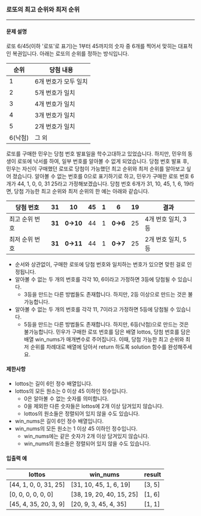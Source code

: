 ### 로또의 최고 순위와 최저 순위

***

#### 문제 설명
로또 6/45(이하 '로또'로 표기)는 1부터 45까지의 숫자 중 6개를 찍어서 맞히는 대표적인 복권입니다. 아래는 로또의 순위를 정하는 방식입니다.

| 순위     | 당첨 내용         |
|--------|---------------|
| 1      | 6개 번호가 모두 일치 |
| 2      | 5개 번호가 일치     |
| 3      | 4개 번호가 일치     |
| 4      | 3개 번호가 일치     |
| 5      | 2개 번호가 일치     |
| 6(낙첨) | 그 외            |

로또를 구매한 민우는 당첨 번호 발표일을 학수고대하고 있었습니다. 하지만, 민우의 동생이 로또에 낙서를 하여, 일부 번호를 알아볼 수 없게 되었습니다. 당첨 번호 발표 후, 민우는 자신이 구매했던 로또로 당첨이 가능했던 최고 순위와 최저 순위를 알아보고 싶어 졌습니다.
알아볼 수 없는 번호를 0으로 표기하기로 하고, 민우가 구매한 로또 번호 6개가 44, 1, 0, 0, 31 25라고 가정해보겠습니다. 당첨 번호 6개가 31, 10, 45, 1, 6, 19라면, 당첨 가능한 최고 순위와 최저 순위의 한 예는 아래와 같습니다.

| 당첨 번호    | 31  | 10  | 45  | 1   | 6   | 19  | 결과             |
|-------------|-----|-----|-----|-----|-----|-----|----------------|
| 최고 순위 번호 | **31** | **0→10** | 44  | 1   | **0→6**  | 25  | 4개 번호 일치, 3등 |
| 최저 순위 번호 | **31** | **0→11** | 44  | 1   | **0→7**  | 25  | 2개 번호 일치, 5등 |

- 순서와 상관없이, 구매한 로또에 당첨 번호와 일치하는 번호가 있으면 맞힌 걸로 인정됩니다.
- 알아볼 수 없는 두 개의 번호를 각각 10, 6이라고 가정하면 3등에 당첨될 수 있습니다.
    - 3등을 만드는 다른 방법들도 존재합니다. 하지만, 2등 이상으로 만드는 것은 불가능합니다.
- 알아볼 수 없는 두 개의 번호를 각각 11, 7이라고 가정하면 5등에 당첨될 수 있습니다.
    - 5등을 만드는 다른 방법들도 존재합니다. 하지만, 6등(낙첨)으로 만드는 것은 불가능합니다.
민우가 구매한 로또 번호를 담은 배열 lottos, 당첨 번호를 담은 배열 win_nums가 매개변수로 주어집니다. 이때, 당첨 가능한 최고 순위와 최저 순위를 차례대로 배열에 담아서 return 하도록 solution 함수를 완성해주세요.


#### 제한사항
- lottos는 길이 6인 정수 배열입니다.
- lottos의 모든 원소는 0 이상 45 이하인 정수입니다.
    - 0은 알아볼 수 없는 숫자를 의미합니다.
    - 0을 제외한 다른 숫자들은 lottos에 2개 이상 담겨있지 않습니다.
    - lottos의 원소들은 정렬되어 있지 않을 수도 있습니다.
- win_nums은 길이 6인 정수 배열입니다.
- win_nums의 모든 원소는 1 이상 45 이하인 정수입니다.
    - win_nums에는 같은 숫자가 2개 이상 담겨있지 않습니다.
    - win_nums의 원소들은 정렬되어 있지 않을 수도 있습니다.

#### 입출력 예
| lottos              | win_nums                | result  |
|---------------------|------------------------|---------|
| [44, 1, 0, 0, 31, 25]  | [31, 10, 45, 1, 6, 19]  | [3, 5]  |
| [0, 0, 0, 0, 0, 0]      | [38, 19, 20, 40, 15, 25] | [1, 6]  |
| [45, 4, 35, 20, 3, 9]   | [20, 9, 3, 45, 4, 35]  | [1, 1]  |
